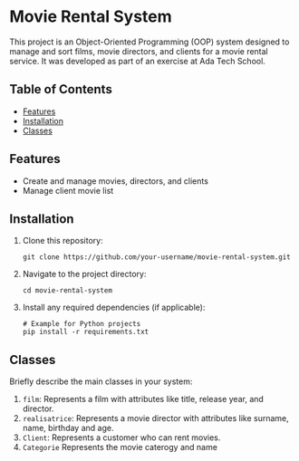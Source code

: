 # Movie Rental System

This project is an Object-Oriented Programming (OOP) system designed to manage and sort films, movie directors, and clients for a movie rental service. It was developed as part of an exercise at Ada Tech School.

## Table of Contents

- [Features](#features)
- [Installation](#installation)
- [Classes](#classes)


## Features

- Create and manage movies, directors, and clients
- Manage client movie list

## Installation

1. Clone this repository:
   ```
   git clone https://github.com/your-username/movie-rental-system.git
   ```
2. Navigate to the project directory:
   ```
   cd movie-rental-system
   ```
3. Install any required dependencies (if applicable):
   ```
   # Example for Python projects
   pip install -r requirements.txt
   ```

## Classes

Briefly describe the main classes in your system:

1. `film`: Represents a film with attributes like title, release year, and director.
2. `realisatrice`: Represents a movie director with attributes like surname, name, birthday and age.
3. `Client`: Represents a customer who can rent movies.
4. `Categorie` Represents the movie caterogy and name
